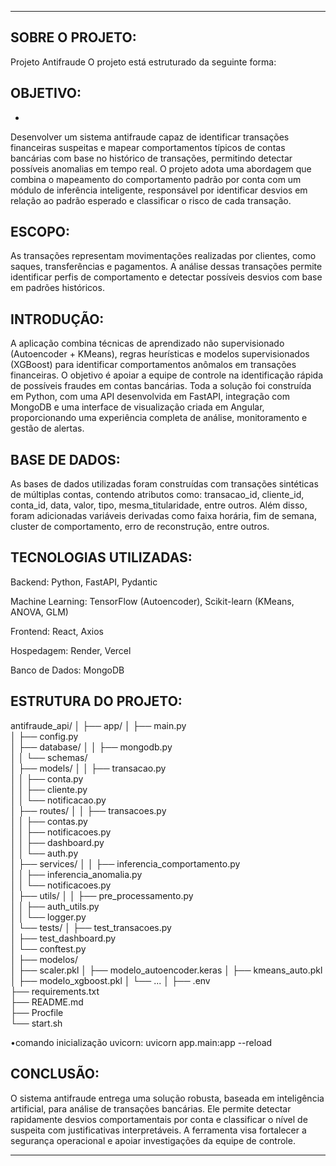 _____________________________________________________________________________________________________________________________________________________________________________________________________________________
SOBRE O PROJETO:
 -
 Projeto Antifraude
  O projeto está estruturado da seguinte forma:

## OBJETIVO:
 -
Desenvolver um sistema antifraude capaz de identificar transações financeiras suspeitas e mapear comportamentos típicos de contas bancárias com base no histórico de transações, permitindo detectar possíveis anomalias em tempo real. O projeto adota uma abordagem que combina o mapeamento do comportamento padrão por conta com um módulo de inferência inteligente, responsável por identificar desvios em relação ao padrão esperado e classificar o risco de cada transação.

 ESCOPO:
-
As transações representam movimentações realizadas por clientes, como saques, transferências e pagamentos. A análise dessas transações permite identificar perfis de comportamento e detectar possíveis desvios com base em padrões históricos.

 INTRODUÇÃO:
-
A aplicação combina técnicas de aprendizado não supervisionado (Autoencoder + KMeans), regras heurísticas e modelos supervisionados (XGBoost) para identificar comportamentos anômalos em transações financeiras. O objetivo é apoiar a equipe de controle na identificação rápida de possíveis fraudes em contas bancárias. Toda a solução foi construída em Python, com uma API desenvolvida em FastAPI, integração com MongoDB e uma interface de visualização criada em Angular, proporcionando uma experiência completa de análise, monitoramento e gestão de alertas.

 BASE DE DADOS:
 -
As bases de dados utilizadas foram construídas com transações sintéticas de múltiplas contas, contendo atributos como:
transacao_id, cliente_id, conta_id, data, valor, tipo, mesma_titularidade, entre outros.
Além disso, foram adicionadas variáveis derivadas como faixa horária, fim de semana, cluster de comportamento, erro de reconstrução, entre outros.


 TECNOLOGIAS UTILIZADAS:
-
Backend: Python, FastAPI, Pydantic

Machine Learning: TensorFlow (Autoencoder), Scikit-learn (KMeans, ANOVA, GLM)

Frontend: React, Axios

Hospedagem: Render, Vercel

Banco de Dados: MongoDB

 ESTRUTURA DO PROJETO:
-

antifraude_api/
│
├── app/
│   ├── main.py                     
│   ├── config.py                    
│   ├── database/
│   │   ├── mongodb.py             
│   │   └── schemas/                 
│   ├── models/
│   │   ├── transacao.py            
│   │   ├── conta.py                
│   │   ├── cliente.py             
│   │   └── notificacao.py         
│   ├── routes/
│   │   ├── transacoes.py            
│   │   ├── contas.py                
│   │   ├── notificacoes.py          
│   │   ├── dashboard.py             
│   │   └── auth.py                  
│   ├── services/
│   │   ├── inferencia_comportamento.py  
│   │   ├── inferencia_anomalia.py       
│   │   └── notificacoes.py              
│   ├── utils/
│   │   ├── pre_processamento.py         
│   │   ├── auth_utils.py                
│   │   └── logger.py                    
│   └── tests/
│       ├── test_transacoes.py           
│       ├── test_dashboard.py            
│       └── conftest.py                 
│
├── modelos/                              
│   ├── scaler.pkl
│   ├── modelo_autoencoder.keras
│   ├── kmeans_auto.pkl
│   ├── modelo_xgboost.pkl
│   └── ...
│
├── .env                                  
├── requirements.txt                      
├── README.md                             
├── Procfile                              
└── start.sh 


•comando inicialização uvicorn:
   uvicorn app.main:app --reload

 CONCLUSÃO:
 -
O sistema antifraude entrega uma solução robusta, baseada em inteligência artificial, para análise de transações bancárias. Ele permite detectar rapidamente desvios comportamentais por conta e classificar o nível de suspeita com justificativas interpretáveis. A ferramenta visa fortalecer a segurança operacional e apoiar investigações da equipe de controle.
_____________________________________________________________________________________________________________________________________________________________________________________________________________________
